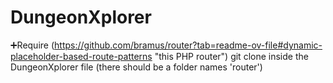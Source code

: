 # DungeonXplorer
➕Require (https://github.com/bramus/router?tab=readme-ov-file#dynamic-placeholder-based-route-patterns "this PHP router")
git clone inside the DungeonXplorer file (there should be a folder names 'router')
